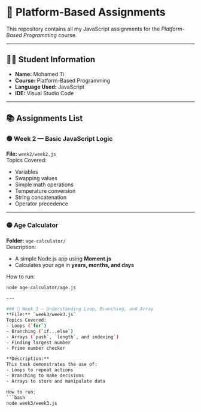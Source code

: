 # 🧩 Platform-Based Assignments  
This repository contains all my JavaScript assignments for the *Platform-Based Programming* course.

---

## 👨‍💻 **Student Information**
- **Name:** Mohamed Ti  
- **Course:** Platform-Based Programming  
- **Language Used:** JavaScript  
- **IDE:** Visual Studio Code  

---

## 📚 **Assignments List**

### 🟢 Week 2 — Basic JavaScript Logic  
**File:** `week2/week2.js`  
Topics Covered:
- Variables  
- Swapping values  
- Simple math operations  
- Temperature conversion  
- String concatenation  
- Operator precedence  

---

### 🟡 Age Calculator  
**Folder:** `age-calculator/`  
Description:
- A simple Node.js app using **Moment.js**  
- Calculates your age in **years, months, and days**

How to run:
```bash
node age-calculator/age.js

---

### 🔵 Week 3 — Understanding Loop, Branching, and Array  
**File:** `week3/week3.js`  
Topics Covered:
- Loops (`for`)
- Branching (`if...else`)
- Arrays (`push`, `length`, and indexing`)
- Finding largest number
- Prime number checker

**Description:**
This task demonstrates the use of:
- Loops to repeat actions  
- Branching to make decisions  
- Arrays to store and manipulate data

How to run:
```bash
node week3/week3.js
